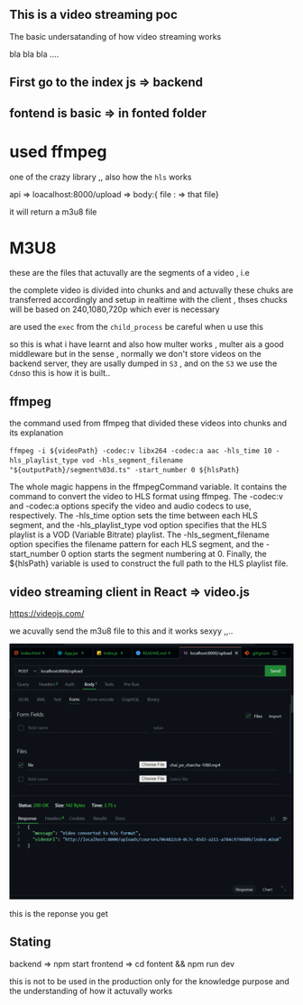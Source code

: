 ## This is a video streaming poc

The basic undersatanding of how video streaming works

bla bla bla ....

## First go to the index js => backend

## fontend is basic => in fonted folder

# used ffmpeg

one of the crazy library
,, also how the `hls` works

api => loacalhost:8000/upload => body:{ file : => that file}

it will return a m3u8 file

# M3U8

these are the files that actuvally are the segments of a video , i.e

the complete video is divided into chunks and and actuvally these chuks are transferred accordingly and setup in realtime with the client , thses chucks will be based on 240,1080,720p which ever is necessary

are used the `exec` from the `child_process` be careful when u use this


so this is what i have learnt and also how multer works , multer ais a good middleware but in the sense , normally we don't store videos on the backend server, they are usally dumped in `S3` , and on the `S3` we use the `Cdn`so this is how it is built.. 

## ffmpeg

the command used from ffmpeg that divided these videos into chunks and its explanation

`ffmpeg -i ${videoPath} -codec:v libx264 -codec:a aac -hls_time 10 -hls_playlist_type vod -hls_segment_filename "${outputPath}/segment%03d.ts" -start_number 0 ${hlsPath}`


The whole magic happens in the ffmpegCommand variable. It contains the command to convert the video to HLS format using ffmpeg. The -codec:v and -codec:a options specify the video and audio codecs to use, respectively. The -hls_time option sets the time between each HLS segment, and the -hls_playlist_type vod option specifies that the HLS playlist is a VOD (Variable Bitrate) playlist. The -hls_segment_filename option specifies the filename pattern for each HLS segment, and the -start_number 0 option starts the segment numbering at 0. Finally, the ${hlsPath} variable is used to construct the full path to the HLS playlist file.


## video streaming client in React => video.js

https://videojs.com/

we acuvally send the m3u8 file to this and it works sexyy ,,..

![alt text](image.png)

this is the reponse you get 

## Stating
backend => npm start
frontend => cd fontent && npm run dev

this is not to be used in the production only for the knowledge purpose and the understanding of how it actuvally works